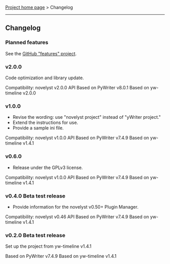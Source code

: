 [Project home page](index) > Changelog

------------------------------------------------------------------------

## Changelog

### Planned features

See the [GitHub "features" project](https://github.com/peter88213/yw-timeline/projects/1).

### v2.0.0

Code optimization and library update. 

Compatibility: novelyst v2.0.0 API
Based on PyWriter v8.0.1
Based on yw-timeline v2.0.0

### v1.0.0

- Revise the wording: use "novelyst project" instead of "yWriter project."
- Extend the instructions for use.
- Provide a sample ini file.

Compatibility: novelyst v1.0.0 API
Based on PyWriter v7.4.9
Based on yw-timeline v1.4.1

### v0.6.0

- Release under the GPLv3 license.

Compatibility: novelyst v1.0.0 API
Based on PyWriter v7.4.9
Based on yw-timeline v1.4.1

### v0.4.0 Beta test release

- Provide information for the novelyst v0.50+ Plugin Manager.

Compatibility: novelyst v0.46 API
Based on PyWriter v7.4.9
Based on yw-timeline v1.4.1

### v0.2.0 Beta test release

Set up the project from yw-timeline v1.4.1

Based on PyWriter v7.4.9
Based on yw-timeline v1.4.1

